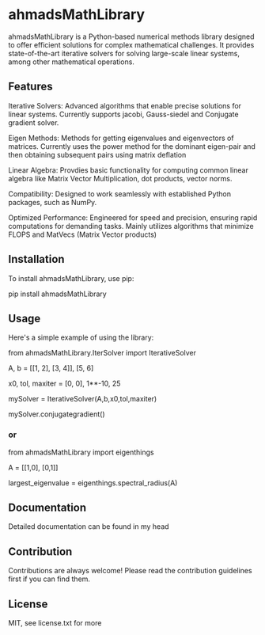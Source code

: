 # ahmadsMathLibrary

ahmadsMathLibrary is a Python-based numerical methods library designed to offer efficient solutions for complex mathematical challenges. It provides state-of-the-art iterative solvers for solving large-scale linear systems, among other mathematical operations.

## Features

Iterative Solvers: Advanced algorithms that enable precise solutions for linear systems. Currently supports jacobi, Gauss-siedel and Conjugate gradient solver.

Eigen Methods: Methods for getting eigenvalues and eigenvectors of matrices. Currently uses the power method for the dominant eigen-pair and then obtaining subsequent pairs using matrix deflation

Linear Algebra: Provdies basic functionality for computing common linear algebra like Matrix Vector Multiplication, dot products, vector norms. 

Compatibility: Designed to work seamlessly with established Python packages, such as NumPy.

Optimized Performance: Engineered for speed and precision, ensuring rapid computations for demanding tasks. Mainly utilizes algorithms that minimize FLOPS and MatVecs (Matrix Vector products)


## Installation

To install ahmadsMathLibrary, use pip:

pip install ahmadsMathLibrary

## Usage

Here's a simple example of using the library:

from ahmadsMathLibrary.IterSolver import IterativeSolver

A, b = [[1, 2], [3, 4]], [5, 6]

x0, tol, maxiter = [0, 0], 1**-10, 25

mySolver = IterativeSolver(A,b,x0,tol,maxiter)

mySolver.conjugategradient()

### or 

from ahmadsMathLibrary import eigenthings

A = [[1,0],
     [0,1]]

largest_eigenvalue = eigenthings.spectral_radius(A)

## Documentation
Detailed documentation can be found in my head

## Contribution
Contributions are always welcome! Please read the contribution guidelines first if you can find them.

## License

MIT, see license.txt for more



